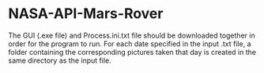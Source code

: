 # NASA-API-Mars-Rover

The GUI (.exe file) and Process.ini.txt file should be downloaded together in order for the program to run. For each date specified in the input .txt file, a folder containing the corresponding pictures taken that day is created in the same directory as the input file.
